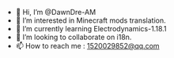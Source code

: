 - 👋 Hi, I’m @DawnDre-AM
- 👀 I’m interested in Minecraft mods translation.
- 🌱 I’m currently learning Electrodynamics-1.18.1
- 💞️ I’m looking to collaborate on i18n.
- 📫 How to reach me : 1520029852@qq.com

<!---
DawnDre-AM/DawnDre-AM is a ✨ special ✨ repository because its `README.md` (this file) appears on your GitHub profile.
You can click the Preview link to take a look at your changes.
--->
